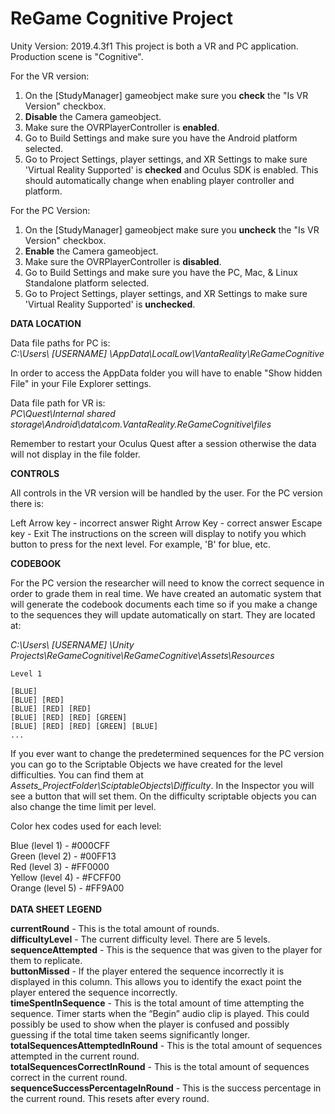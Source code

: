 # ReGame Cognitive Project

Unity Version: 2019.4.3f1
This project is both a VR and PC application. Production scene is "Cognitive". 

For the VR version:</br>
1. On the [StudyManager] gameobject make sure you **check** the "Is VR Version" checkbox.
2. **Disable** the Camera gameobject.
3. Make sure the OVRPlayerController is **enabled**.
4. Go to Build Settings and make sure you have the Android platform selected.
5. Go to Project Settings, player settings, and XR Settings to make sure 'Virtual Reality Supported' is **checked** and Oculus SDK is enabled. This should automatically change when enabling player controller and platform. 

For the PC Version:</br> 
1. On the [StudyManager] gameobject make sure you **uncheck** the "Is VR Version" checkbox.
2. **Enable** the Camera gameobject.
3. Make sure the OVRPlayerController is **disabled**.
4. Go to Build Settings and make sure you have the PC, Mac, & Linux Standalone platform selected.
5. Go to Project Settings, player settings, and XR Settings to make sure 'Virtual Reality Supported' is **unchecked**. 

**DATA LOCATION**

Data file paths for PC is:</br> 
*C:\Users\ [USERNAME] \AppData\LocalLow\VantaReality\ReGameCognitive*

In order to access the AppData folder you will have to enable "Show hidden File" in your File Explorer settings. 

Data file path for VR is:</br>
*PC\Quest\Internal shared storage\Android\data\com.VantaReality.ReGameCognitive\files*

Remember to restart your Oculus Quest after a session otherwise the data will not display in the file folder. 

**CONTROLS**

All controls in the VR version will be handled by the user. For the PC version there is:</br>

Left Arrow key - incorrect answer
Right Arrow Key - correct answer
Escape key - Exit
The instructions on the screen will display to notify you which button to press for the next level. For example, 'B' for blue, etc.

**CODEBOOK**

For the PC version the researcher will need to know the correct sequence in order to grade them in real time. 
We have created an automatic system that will generate the codebook documents each time so if you make a change to the sequences they will update automatically on start. They are located at:</br>

*C:\Users\ [USERNAME] \Unity Projects\ReGameCognitive\ReGameCognitive\Assets\Resources*

```
Level 1

[BLUE] 
[BLUE] [RED] 
[BLUE] [RED] [RED] 
[BLUE] [RED] [RED] [GREEN] 
[BLUE] [RED] [RED] [GREEN] [BLUE] 
...
```

If you ever want to change the predetermined sequences for the PC version you can go to the Scriptable Objects we have created for the level difficulties.
You can find them at *Assets\_ProjectFolder\SciptableObjects\Difficulty*. In the Inspector you will see a button that will set them. On the difficulty scriptable objects you can also change the time limit per level. 

Color hex codes used for each level:</br>

Blue (level 1) - #000CFF</br>
Green (level 2) - #00FF13</br>
Red (level 3) - #FF0000</br>
Yellow (level 4) - #FCFF00</br>
Orange (level 5) - #FF9A00</br>
</br>
**DATA SHEET LEGEND**</br>

**currentRound** - This is the total amount of rounds.</br>
**difficultyLevel** - The current difficulty level. There are 5 levels.</br>
**sequenceAttempted** - This is the sequence that was given to the player for them to replicate.</br>
**buttonMissed** - If the player entered the sequence incorrectly it is displayed in this column. This allows
you to identify the exact point the player entered the sequence incorrectly.</br>
**timeSpentInSequence** - This is the total amount of time attempting the sequence. Timer starts when the
“Begin” audio clip is played. This could possibly be used to show when the player is confused and
possibly guessing if the total time taken seems significantly longer.</br>
**totalSequencesAttemptedInRound** - This is the total amount of sequences attempted in the current
round.</br>
**totalSequencesCorrectInRound** - This is the total amount of sequences correct in the current round.</br>
**sequenceSuccessPercentageInRound** - This is the success percentage in the current round. This
resets after every round.</br>
